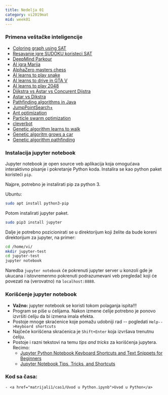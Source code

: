 ```yaml
---
title: Nedelja 01
category: vi2019mat
mid: week01
---
```

### Primena veštačke inteligencije
- [Coloring graph using SAT](https://www.youtube.com/watch?v=0gt503wK7AI&t=194s)
- [Resavanje igre SUDOKU koristeci SAT](https://github.com/lakshayg/sudoku)
- [DeepMind Parkour](https://www.youtube.com/watch?v=g59nSURxYgk)
- [AI igra Marija](https://www.youtube.com/watch?v=A97HL3_fxyo)
- [AlphaZero masters chess](https://www.youtube.com/watch?v=0g9SlVdv1PY)
- [AI learns to play snake](https://www.youtube.com/watch?v=3bhP7zulFfY)
- [AI learns to drive in GTA V](https://www.youtube.com/watch?v=edWI4ZnWUGg)
- [AI learns to play 2048](https://www.youtube.com/watch?v=JQut67u8LIg)
- [Dijkstra vs Astar vs Concurent Dijstra](https://www.youtube.com/watch?v=cSxnOm5aceA)
- [Astar vs Dikstra](https://www.youtube.com/watch?v=g024lzsknDo)
- [Pathfinding algorithms in Java](https://www.youtube.com/watch?v=CLbqqb53DLA&app=desktop)
- [JumpPointSearch+](https://www.gdcvault.com/play/1022094/JPS-Over-100x-Faster-than)
- [Ant optimization](https://www.youtube.com/watch?v=eVKAIufSrHs)
- [Particle swarm optimization](https://www.youtube.com/watch?v=gkGa6WZpcQg)
- [cleverbot](http://www.cleverbot.com/)
- [Genetic algorithm learns to walk](https://www.youtube.com/watch?v=uwz8JzrEwWY)
- [Genetic algoritm grows a car](https://www.youtube.com/watch?v=FKbarpAlBkw)
- [Genetic algorithm pathfinding](https://www.youtube.com/watch?v=BKF7pGw8qbY&app=desktop)

### Instalacija jupyter notebook
Jupyter notebook je open source veb aplikacija koja omogućava interaktivno pisanje i pokretanje Python koda.
Instalira se kao python paket koristeći `pip`.

Najpre, potrebno je instalirati pip za python 3.

Ubuntu:
```bash
sudo apt install python3-pip
```

Potom instalirati jupyter paket.

```bash
sudo pip3 install jupyter
```

Dalje je potrebno pozicionirati se u direktorijum koji želite da bude koreni direktorijum za jupyter, na primer:

```bash
cd /home/vi/
mkdir jupyter-test
cd jupyter-test
jupyter notebook
```
Naredba `jupyter notebook` će pokrenuti jupyter server u konzoli gde je ukucana i istovremenmo pokrenuti podrazumevani
veb pregledač koji će povezati na (verovatno) na `localhost:8888`.

### Korišćenje jupyter notebook

- **Važno:** jupyter notebook se koristi tokom polaganja ispita!!!
- Program se piše u ćelijama. Nakon izmene ćelije potrebno je ponovo izvršiti ćeliju da bi izmena imala efekta.
- Postoje mnoge skraćenice koje pomažu udobniji rad -- pogledati `Help-->Keyboard shortcuts`
- Najčeće korišćena skraćenica je `Shift+Enter` koja izvršava trenutnu ćeliju.
- Postoje i razni tekstovi na temu _tips and tricks_ za korišćenja jupytera. Recimo:
	- [Jupyter Python Notebook Keyboard Shortcuts and Text Snippets for Beginners](http://maxmelnick.com/2016/04/19/python-beginner-tips-and-tricks.html)
	- [Jupyter Notebook Tips, Tricks, and Shortcuts](https://www.dataquest.io/blog/jupyter-notebook-tips-tricks-shortcuts/)

### Kod sa časa:	
	- <a href="matrijali1/cas1/Uvod u Python.ipynb">Uvod u Python</a>